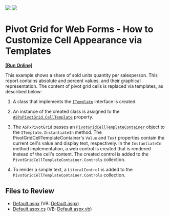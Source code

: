 <!-- default badges list -->
[![](https://img.shields.io/badge/Open_in_DevExpress_Support_Center-FF7200?style=flat-square&logo=DevExpress&logoColor=white)](https://supportcenter.devexpress.com/ticket/details/E1870)
[![](https://img.shields.io/badge/📖_How_to_use_DevExpress_Examples-e9f6fc?style=flat-square)](https://docs.devexpress.com/GeneralInformation/403183)
<!-- default badges end -->
# Pivot Grid for Web Forms - How to Customize Cell Appearance via Templates
<!-- run online -->
**[[Run Online]](https://codecentral.devexpress.com/128577313/)**
<!-- run online end -->

This example shows a share of sold units quantity per salesperson. This report contains absolute and percent values, and their graphical representation. The content of pivot grid cells is replaced via templates, as described below:

1. A class that implements the [`ITemplate`](https://learn.microsoft.com/en-us/dotnet/api/system.web.ui.itemplate?view=netframework-4.8.1) interface is created.
2. An instance of the created class is assigned to the [`ASPxPivotGrid.CellTemplate`](https://docs.devexpress.com/AspNet/DevExpress.Web.ASPxPivotGrid.ASPxPivotGrid.CellTemplate) property.
3. The `ASPxPivotGrid` passes an [`PivotGridCellTemplateContainer`](https://docs.devexpress.com/AspNet/DevExpress.Web.ASPxPivotGrid.PivotGridCellTemplateContainer?) object to the `ITemplate.InstantiateIn` method. The PivotGridCellTemplateContainer's `Value` and `Text` properties contain the current cell's value and display text, respectively. In the `InstantiateIn` method implementation, a web control is created that is rendered instead of the cell's content. The created control is added to the `PivotGridCellTemplateContainer.Controls` collection.

4. To render a simple text, a `LiteralControl` is added to the `PivotGridCellTemplateContainer.Controls` collection.

## Files to Review

* [Default.aspx](./CS/ASPxPivotGrid_CellTemplates/Default.aspx) (VB: [Default.aspx](./VB/ASPxPivotGrid_CellTemplates/Default.aspx))
* [Default.aspx.cs](./CS/ASPxPivotGrid_CellTemplates/Default.aspx.cs) (VB: [Default.aspx.vb](./VB/ASPxPivotGrid_CellTemplates/Default.aspx.vb))
